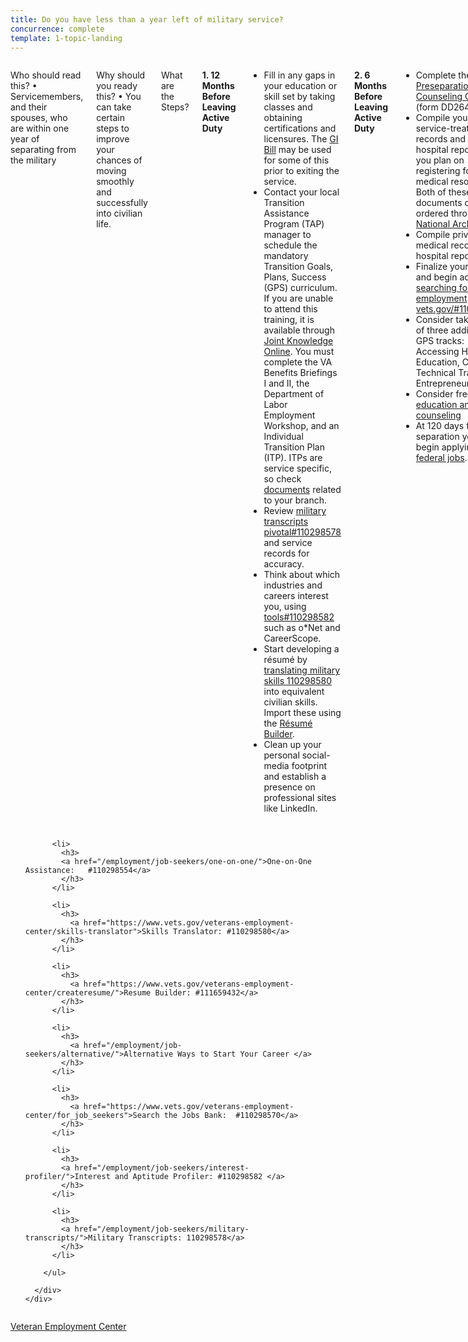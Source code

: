 ```yaml
---
title: Do you have less than a year left of military service?
concurrence: complete
template: 1-topic-landing
---
```


<div class="main" role="main" markdown="0">

<div class="section one" markdown="0">
<div class="primary" markdown="0">
<div class="row" markdown="0">
<div class="small-12 columns" markdown="1">

Who should read this?
•	Servicemembers, and their spouses, who are within one year of separating from the military

Why should you ready this? 
•	You can take certain steps to improve your chances of moving smoothly and successfully into civilian life.

What are the Steps?

**1. 12 Months Before Leaving Active Duty** 

- Fill in any gaps in your education or skill set by taking classes and obtaining certifications and licensures. The [GI Bill](/education/gi-bill/) may be used for some of this prior to exiting the service. 
- Contact your local Transition Assistance Program (TAP) manager to schedule the mandatory Transition Goals, Plans, Success (GPS) curriculum. If you are unable to attend this training, it is available through [Joint Knowledge Online](https://jkodirect.jten.mil). You must complete the VA Benefits Briefings I and II, the Department of Labor Employment Workshop, and an Individual Transition Plan (ITP). ITPs are service specific, so check [documents](https://dodtap.mil/index.html) related to your branch. 
- Review [military transcripts pivotal#110298578](/_dummy-placeholder.html) and service records for accuracy. 
- Think about which industries and careers interest you, using [tools#110298582](/_dummy-placeholder.html) such as o*Net and CareerScope. 
- Start developing a résumé by [translating military skills 110298580](/_dummy-placeholder.html) into equivalent civilian skills. Import these using the [Résumé Builder](/_dummy-placeholder.html). 
- Clean up your personal social-media footprint and establish a presence on professional sites like LinkedIn. 

**2. 6 Months Before Leaving Active Duty**

- Complete the [Preseparation Counseling Checklist](http://www.dtic.mil/whs/directives/forms/eforms/dd2648t.pdf) (form DD2648).
- Compile your service-treatment records and military hospital reports if you plan on registering for VA medical resources.
Both of these documents can be ordered through the [National Archives](https://www.archives.gov/veterans/military-service-records/)
- Compile private medical records and hospital reports. 
- Finalize your résumé and begin actively [searching for employment vets.gov/#110298570](/_dummy-placeholder.html).
- Consider taking one of three additional GPS tracks: Accessing Higher Education, Career Technical Training, or Entrepreneurship. 
- Consider free [education and career counseling](/education/tools-programs/education-career-counseling/)
- At 120 days from separation you can begin applying for [federal jobs](/_dummy-placeholder.html). 

**3. 2-4 Months Before Leaving Active Duty**

- Attend networking and recruiting events.
- Review job boards, search job banks, and research openings at companies that interest you.
- Actively engage in your career search.
- Stop using military lingo like “V/R” in your career-search emails. 
- Wear professional, civilian clothing to events and in networking site photos.

**4. 1 Month Before Leaving Active Duty**

- Complete TAP GPS (can be completed earlier).
- Prepare for final job interviews.
 	


</div>
</div>
</div>

<div class="navigation">
  <div class="row">
    <div class="small-12 columns">
        <ul class="small-block-grid-1 medium-block-grid-3 cards small">

          <li>
            <h3>
            <a href="/employment/job-seekers/one-on-one/">One-on-One Assistance:   #110298554</a>
            </h3>
          </li>

          <li>
            <h3>
              <a href="https://www.vets.gov/veterans-employment-center/skills-translator">Skills Translator: #110298580</a>
            </h3>
          </li>  

          <li>
            <h3>
              <a href="https://www.vets.gov/veterans-employment-center/createresume/">Resume Builder: #111659432</a>
            </h3>
          </li>

          <li>
            <h3>
              <a href="/employment/job-seekers/alternative/">Alternative Ways to Start Your Career </a>
            </h3>
          </li>  

          <li>
            <h3>
              <a href="https://www.vets.gov/veterans-employment-center/for_job_seekers">Search the Jobs Bank:  #110298570</a>
            </h3>
          </li>

          <li>
            <h3>
            <a href="/employment/job-seekers/interest-profiler/">Interest and Aptitude Profiler: #110298582 </a>
            </h3>
          </li>

          <li>
            <h3>
            <a href="/employment/job-seekers/military-transcripts/">Military Transcripts: 110298578</a>
            </h3>
          </li>  

        </ul>  

      </div>
    </div>  
  </div>

</div>

<div class="action-bar">
  <div class="row">
    <div class="small-12 columns">
      <a class="usa-button-primary" href="https://www.vets.gov/veterans-employment-center/">Veteran Employment Center</a>
    </div>
  </div>
</div>
